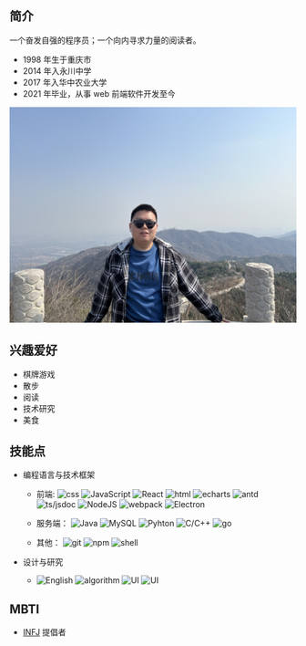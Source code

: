 ## 简介

一个奋发自强的程序员；一个向内寻求力量的阅读者。

- 1998 年生于重庆市
- 2014 年入永川中学
- 2017 年入华中农业大学
- 2021 年毕业，从事 web 前端软件开发至今

![me](./me.jpeg)

## 兴趣爱好

- 棋牌游戏
- 散步
- 阅读
- 技术研究
- 美食

## 技能点

- 编程语言与技术框架

  - 前端:
    <img src="https://img.shields.io/badge/css-Senior-red" alt="css" style="display:inline-block;" />
    <img src="https://img.shields.io/badge/JavaScript-Senior-red" alt="JavaScript" style="display:inline-block;" />
    <img src="https://img.shields.io/badge/React-Senior-red" alt="React" style="display:inline-block;" />
    <img src="https://img.shields.io/badge/html-Medior-yellow" alt="html" style="display:inline-block;" />
    <img src="https://img.shields.io/badge/echarts-Medior-yellow" alt="echarts" style="display:inline-block;" />
    <img src="https://img.shields.io/badge/antd-Medior-yellow" alt="antd" style="display:inline-block;" />
    <img src="https://img.shields.io/badge/ts/jsdoc-Medior-yellow" alt="ts/jsdoc" style="display:inline-block;" />
    <img src="https://img.shields.io/badge/NodeJS-Junior-blue" alt="NodeJS" style="display:inline-block;" />
    <img src="https://img.shields.io/badge/webpack-Junior-blue" alt="webpack" style="display:inline-block;" />
    <img src="https://img.shields.io/badge/Electron-Junior-blue" alt="Electron" style="display:inline-block;" />

  - 服务端：
    <img src="https://img.shields.io/badge/Java-Junior-blue" alt="Java"          style="display:inline-block;" />
    <img src="https://img.shields.io/badge/MySQL-Junior-blue" alt="MySQL"          style="display:inline-block;" />
    <img src="https://img.shields.io/badge/Pyhton-Junior-blue" alt="Pyhton"          style="display:inline-block;" />
    <img src="https://img.shields.io/badge/C/C++-Junior-blue" alt="C/C++"          style="display:inline-block;" />
    <img src="https://img.shields.io/badge/go-Junior-blue" alt="go"          style="display:inline-block;" />

  - 其他：
    <img src="https://img.shields.io/badge/git-Medior-yellow" alt="git"          style="display:inline-block;" />
    <img src="https://img.shields.io/badge/npm-Junior-blue" alt="npm"          style="display:inline-block;" />
    <img src="https://img.shields.io/badge/shell-Junior-blue" alt="shell"          style="display:inline-block;" />

- 设计与研究
  - <img src="https://img.shields.io/badge/English-Medior-yellow" alt="English"          style="display:inline-block;" />
    <img src="https://img.shields.io/badge/algorithm-Medior-yellow" alt="algorithm" style="display:inline-block;" />
    <img src="https://img.shields.io/badge/UI-Junior-blue" alt="UI"          style="display:inline-block;" />
    <img src="https://img.shields.io/badge/network-Junior-blue" alt="UI"          style="display:inline-block;" />

## MBTI

- [INFJ](https://www.16personalities.com/ch/infj-%E4%BA%BA%E6%A0%BC) 提倡者
